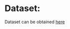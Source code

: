 # Dataset:
Dataset can be obtained [here](https://universe.roboflow.com/visually-impaired-obstacle-detection-uxdze/obstacle-detection-yeuzf)
